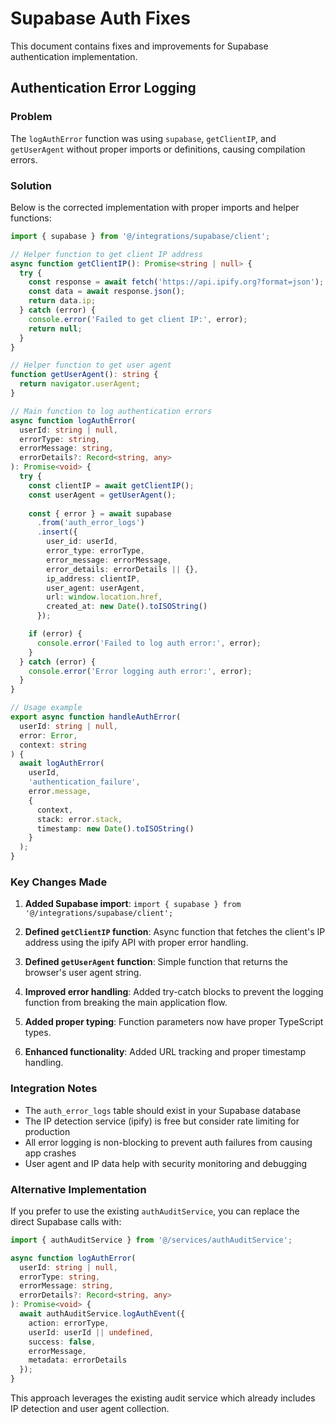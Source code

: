 # Supabase Auth Fixes

This document contains fixes and improvements for Supabase authentication implementation.

## Authentication Error Logging

### Problem
The `logAuthError` function was using `supabase`, `getClientIP`, and `getUserAgent` without proper imports or definitions, causing compilation errors.

### Solution
Below is the corrected implementation with proper imports and helper functions:

```typescript
import { supabase } from '@/integrations/supabase/client';

// Helper function to get client IP address
async function getClientIP(): Promise<string | null> {
  try {
    const response = await fetch('https://api.ipify.org?format=json');
    const data = await response.json();
    return data.ip;
  } catch (error) {
    console.error('Failed to get client IP:', error);
    return null;
  }
}

// Helper function to get user agent
function getUserAgent(): string {
  return navigator.userAgent;
}

// Main function to log authentication errors
async function logAuthError(
  userId: string | null,
  errorType: string,
  errorMessage: string,
  errorDetails?: Record<string, any>
): Promise<void> {
  try {
    const clientIP = await getClientIP();
    const userAgent = getUserAgent();
    
    const { error } = await supabase
      .from('auth_error_logs')
      .insert({
        user_id: userId,
        error_type: errorType,
        error_message: errorMessage,
        error_details: errorDetails || {},
        ip_address: clientIP,
        user_agent: userAgent,
        url: window.location.href,
        created_at: new Date().toISOString()
      });

    if (error) {
      console.error('Failed to log auth error:', error);
    }
  } catch (error) {
    console.error('Error logging auth error:', error);
  }
}

// Usage example
export async function handleAuthError(
  userId: string | null,
  error: Error,
  context: string
) {
  await logAuthError(
    userId,
    'authentication_failure',
    error.message,
    {
      context,
      stack: error.stack,
      timestamp: new Date().toISOString()
    }
  );
}
```

### Key Changes Made

1. **Added Supabase import**: `import { supabase } from '@/integrations/supabase/client';`

2. **Defined `getClientIP` function**: Async function that fetches the client's IP address using the ipify API with proper error handling.

3. **Defined `getUserAgent` function**: Simple function that returns the browser's user agent string.

4. **Improved error handling**: Added try-catch blocks to prevent the logging function from breaking the main application flow.

5. **Added proper typing**: Function parameters now have proper TypeScript types.

6. **Enhanced functionality**: Added URL tracking and proper timestamp handling.

### Integration Notes

- The `auth_error_logs` table should exist in your Supabase database
- The IP detection service (ipify) is free but consider rate limiting for production
- All error logging is non-blocking to prevent auth failures from causing app crashes
- User agent and IP data help with security monitoring and debugging

### Alternative Implementation

If you prefer to use the existing `authAuditService`, you can replace the direct Supabase calls with:

```typescript
import { authAuditService } from '@/services/authAuditService';

async function logAuthError(
  userId: string | null,
  errorType: string,
  errorMessage: string,
  errorDetails?: Record<string, any>
): Promise<void> {
  await authAuditService.logAuthEvent({
    action: errorType,
    userId: userId || undefined,
    success: false,
    errorMessage,
    metadata: errorDetails
  });
}
```

This approach leverages the existing audit service which already includes IP detection and user agent collection.